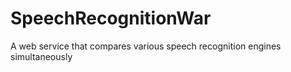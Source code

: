 # SpeechRecognitionWar
A web service that compares various speech recognition engines simultaneously
